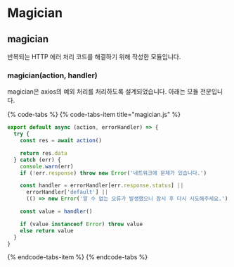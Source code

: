 # Magician

## magician

반복되는 HTTP 에러 처리 코드를 해결하기 위해 작성한 모듈입니다.

### magician\(action, handler\)

magician은 axios의 예외 처리를 처리하도록 설계되었습니다. 아래는 모듈 전문입니다.

{% code-tabs %}
{% code-tabs-item title="magician.js" %}
```javascript
export default async (action, errorHandler) => {
  try {
    const res = await action()

    return res.data
  } catch (err) {
    console.warn(err)
    if (!err.response) throw new Error('네트워크에 문제가 있습니다.')

    const handler = errorHandler[err.response.status] ||
      errorHandler['default'] ||
      (() => new Error('알 수 없는 오류가 발생했으니 잠시 후 다시 시도해주세요.'))

    const value = handler()

    if (value instanceof Error) throw value
    else return value
  }
}
```
{% endcode-tabs-item %}
{% endcode-tabs %}
